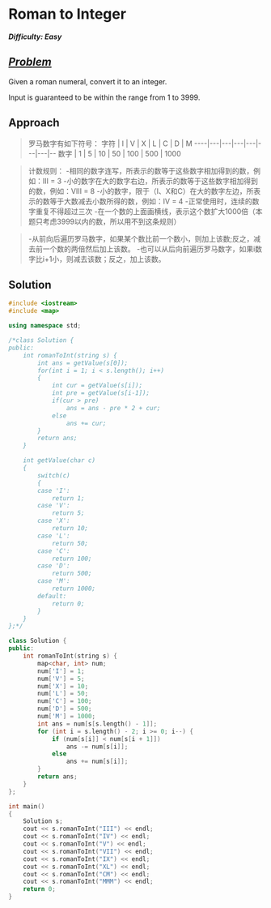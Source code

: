 # Roman to Integer

_**Difficulty: Easy**_

## _[Problem](https://leetcode.com/problems/roman-to-integer/)_
Given a roman numeral, convert it to an integer.

Input is guaranteed to be within the range from 1 to 3999.

## Approach
>罗马数字有如下符号：
字符 | I | V | X | L | C | D | M
----|---|---|---|---|---|---|--
数字 | 1 | 5 | 10 | 50 | 100 | 500 | 1000

>计数规则：
-相同的数字连写，所表示的数等于这些数字相加得到的数，例如：III = 3
-小的数字在大的数字右边，所表示的数等于这些数字相加得到的数，例如：VIII = 8
-小的数字，限于（I、X和C）在大的数字左边，所表示的数等于大数减去小数所得的数，例如：IV = 4
-正常使用时，连续的数字重复不得超过三次
-在一个数的上面画横线，表示这个数扩大1000倍（本题只考虑3999以内的数，所以用不到这条规则）

>-从前向后遍历罗马数字，如果某个数比前一个数小，则加上该数;反之，减去前一个数的两倍然后加上该数。
-也可以从后向前遍历罗马数字，如果i数字比i+1小，则减去该数；反之，加上该数。

## Solution
```c++
#include <iostream>
#include <map>

using namespace std;

/*class Solution {
public:
    int romanToInt(string s) {
        int ans = getValue(s[0]);
        for(int i = 1; i < s.length(); i++)
        {
            int cur = getValue(s[i]);
            int pre = getValue(s[i-1]);
            if(cur > pre)
                ans = ans - pre * 2 + cur;
            else
                ans += cur;
        }
        return ans;
    }

    int getValue(char c)
    {
        switch(c)
        {
        case 'I':
            return 1;
        case 'V':
            return 5;
        case 'X':
            return 10;
        case 'L':
            return 50;
        case 'C':
            return 100;
        case 'D':
            return 500;
        case 'M':
            return 1000;
        default:
            return 0;
        }
    }
};*/

class Solution {
public:
    int romanToInt(string s) {
        map<char, int> num;
        num['I'] = 1;
        num['V'] = 5;
        num['X'] = 10;
        num['L'] = 50;
        num['C'] = 100;
        num['D'] = 500;
        num['M'] = 1000;
        int ans = num[s[s.length() - 1]];
        for (int i = s.length() - 2; i >= 0; i--) {
            if (num[s[i]] < num[s[i + 1]])
                ans -= num[s[i]];
            else
                ans += num[s[i]];
        }
        return ans;
    }
};

int main()
{
    Solution s;
    cout << s.romanToInt("III") << endl;
    cout << s.romanToInt("IV") << endl;
    cout << s.romanToInt("V") << endl;
    cout << s.romanToInt("VII") << endl;
    cout << s.romanToInt("IX") << endl;
    cout << s.romanToInt("XL") << endl;
    cout << s.romanToInt("CM") << endl;
    cout << s.romanToInt("MMM") << endl;
    return 0;
}
```
